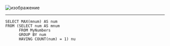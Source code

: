 ![изображение](https://github.com/papchukev/SQL_solutions/assets/149643273/06633644-0652-464d-a85c-5c724462ba15)

----------------
    SELECT MAX(mnum) AS num
    FROM (SELECT num AS mnum 
          FROM MyNumbers 
          GROUP BY num 
          HAVING COUNT(num) = 1) nu
